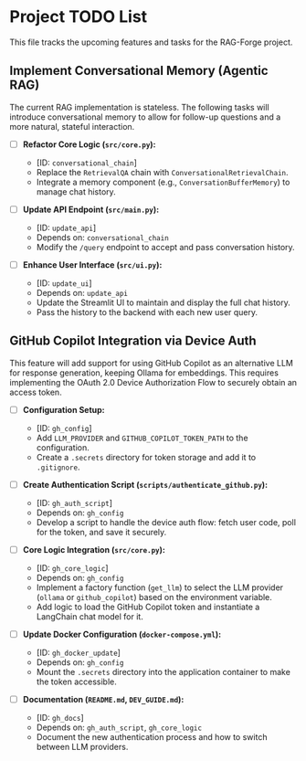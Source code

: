 # Project TODO List

This file tracks the upcoming features and tasks for the RAG-Forge project.

## Implement Conversational Memory (Agentic RAG)

The current RAG implementation is stateless. The following tasks will introduce conversational memory to allow for follow-up questions and a more natural, stateful interaction.

- [ ] **Refactor Core Logic (`src/core.py`):**
    - [ID: `conversational_chain`]
    - Replace the `RetrievalQA` chain with `ConversationalRetrievalChain`.
    - Integrate a memory component (e.g., `ConversationBufferMemory`) to manage chat history.

- [ ] **Update API Endpoint (`src/main.py`):**
    - [ID: `update_api`]
    - Depends on: `conversational_chain`
    - Modify the `/query` endpoint to accept and pass conversation history.

- [ ] **Enhance User Interface (`src/ui.py`):**
    - [ID: `update_ui`]
    - Depends on: `update_api`
    - Update the Streamlit UI to maintain and display the full chat history.
    - Pass the history to the backend with each new user query.

## GitHub Copilot Integration via Device Auth

This feature will add support for using GitHub Copilot as an alternative LLM for response generation, keeping Ollama for embeddings. This requires implementing the OAuth 2.0 Device Authorization Flow to securely obtain an access token.

- [ ] **Configuration Setup:**
    - [ID: `gh_config`]
    - Add `LLM_PROVIDER` and `GITHUB_COPILOT_TOKEN_PATH` to the configuration.
    - Create a `.secrets` directory for token storage and add it to `.gitignore`.

- [ ] **Create Authentication Script (`scripts/authenticate_github.py`):**
    - [ID: `gh_auth_script`]
    - Depends on: `gh_config`
    - Develop a script to handle the device auth flow: fetch user code, poll for the token, and save it securely.

- [ ] **Core Logic Integration (`src/core.py`):**
    - [ID: `gh_core_logic`]
    - Depends on: `gh_config`
    - Implement a factory function (`get_llm`) to select the LLM provider (`ollama` or `github_copilot`) based on the environment variable.
    - Add logic to load the GitHub Copilot token and instantiate a LangChain chat model for it.

- [ ] **Update Docker Configuration (`docker-compose.yml`):**
    - [ID: `gh_docker_update`]
    - Depends on: `gh_config`
    - Mount the `.secrets` directory into the application container to make the token accessible.

- [ ] **Documentation (`README.md`, `DEV_GUIDE.md`):**
    - [ID: `gh_docs`]
    - Depends on: `gh_auth_script`, `gh_core_logic`
    - Document the new authentication process and how to switch between LLM providers. 